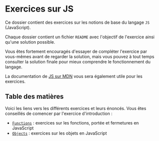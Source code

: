 # Exercices sur JS

Ce dossier contient des exercices sur les notions de base du langage `JS` (JavaScript).

Chaque dossier contient un fichier `README` avec l'objectif de l'exercice ainsi qu'une solution possible.

Vous êtes fortement encouragés d'essayer de compléter l'exercice par vous-mêmes avant de regarder la solution, mais vous pouvez à tout temps consulter la solution finale pour mieux comprendre le fonctionnement du langage.

La documentation de [JS sur MDN](https://developer.mozilla.org/en-US/docs/Web/JavaScript) vous sera également utile pour les exercices.

## Table des matières

Voici les liens vers les différents exercices et leurs énoncés. Vous êtes conseillés de comencer par l'exercice d'introduction :

- [`Functions`](./Functions/README.MD) : exercices sur les fonctions, portée et fermetures en JavaScript
- [`Objects`](./Objects/README.MD) : exercices sur les objets en JavaScript